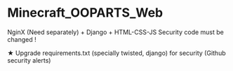 # Minecraft_OOPARTS_Web
NginX (Need separately) + Django + HTML-CSS-JS
Security code must be changed !


★ Upgrade requirements.txt (specially twisted, django) for security (Github security alerts)
